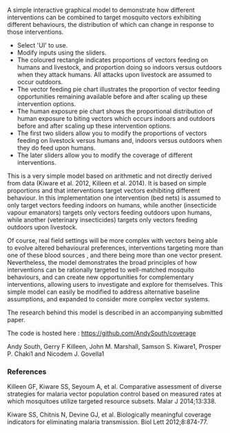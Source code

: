 A simple interactive graphical model to demonstrate how different interventions can be combined to target mosquito vectors exhibiting different behaviours, the distribution of which can change in response to those interventions.

* Select 'UI' to use. 
* Modify inputs using the sliders.
* The coloured rectangle indicates proportions of vectors feeding on humans and livestock, and proportion doing so indoors versus outdoors when they attack humans. All attacks upon livestock are assumed to occur outdoors.
* The vector feeding pie chart illustrates the proportion of vector feeding opportunities remaining available before and after scaling up these intervention options.
* The human exposure pie chart shows the proportional distribution of human exposure to biting vectors which occurs indoors and outdoors before and after scaling up these intervention options.
* The first two sliders allow you to modify the proportions of vectors feeding on livestock versus humans and, indoors versus outdoors when they do feed upon humans.
* The later sliders allow you to modify the coverage of different interventions.


This is a very simple model based on arithmetic and not directly derived from data (Kiware et al. 2012, Killeen et al. 2014). It is based on simple proportions and that interventions target vectors exhibiting different behaviour. In this implementation one intervention (bed nets) is assumed to only target vectors feeding indoors on humans, while another (insecticide vapour emanators) targets only vectors feeding outdoors upon humans, while another (veterinary insecticides) targets only vectors feeding outdoors upon livestock.

Of course, real field settings will be more complex with vectors being able to evolve altered behavioural preferences, interventions targeting more than one of these blood sources , and there being more than one vector present. Nevertheless, the model demonstrates the broad principles of how interventions can be rationally targeted to well-matched mosquito behaviours, and can create new opportunities for complementary interventions, allowing users to investigate and explore for themselves. This simple model can easily be modified to address alternative baseline assumptions, and expanded to consider more complex vector systems.

The research behind this model is described in an accompanying submitted paper.

The code is hosted here : https://github.com/AndySouth/coverage

Andy South, Gerry F Killeen, John M. Marshall, Samson S. Kiware1, Prosper P. Chaki1 and Nicodem J. Govella1


### References

Killeen GF, Kiware SS, Seyoum A, et al. Comparative assessment of diverse strategies for malaria vector population control based on measured rates at which mosquitoes utilize targeted resource subsets. Malar J 2014;13:338.

Kiware SS, Chitnis N, Devine GJ, et al. Biologically meaningful coverage indicators for eliminating malaria transmission. Biol Lett 2012;8:874-77.


